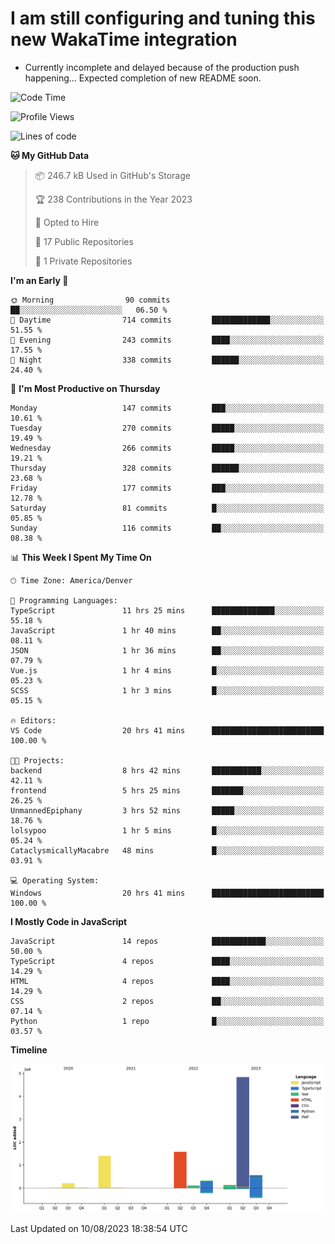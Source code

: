 # I am still configuring and tuning this new WakaTime integration
- Currently incomplete and delayed because of the production push happening... Expected completion of new README soon.
<!--START_SECTION:waka-->
![Code Time](http://img.shields.io/badge/Code%20Time-307%20hrs%2012%20mins-blue)

![Profile Views](http://img.shields.io/badge/Profile%20Views-0-blue)

![Lines of code](https://img.shields.io/badge/From%20Hello%20World%20I%27ve%20Written-9.2%20million%20lines%20of%20code-blue)

**🐱 My GitHub Data** 

> 📦 246.7 kB Used in GitHub's Storage 
 > 
> 🏆 238 Contributions in the Year 2023
 > 
> 💼 Opted to Hire
 > 
> 📜 17 Public Repositories 
 > 
> 🔑 1 Private Repositories 
 > 
**I'm an Early 🐤** 

```text
🌞 Morning                90 commits          ██░░░░░░░░░░░░░░░░░░░░░░░   06.50 % 
🌆 Daytime                714 commits         █████████████░░░░░░░░░░░░   51.55 % 
🌃 Evening                243 commits         ████░░░░░░░░░░░░░░░░░░░░░   17.55 % 
🌙 Night                  338 commits         ██████░░░░░░░░░░░░░░░░░░░   24.40 % 
```
📅 **I'm Most Productive on Thursday** 

```text
Monday                   147 commits         ███░░░░░░░░░░░░░░░░░░░░░░   10.61 % 
Tuesday                  270 commits         █████░░░░░░░░░░░░░░░░░░░░   19.49 % 
Wednesday                266 commits         █████░░░░░░░░░░░░░░░░░░░░   19.21 % 
Thursday                 328 commits         ██████░░░░░░░░░░░░░░░░░░░   23.68 % 
Friday                   177 commits         ███░░░░░░░░░░░░░░░░░░░░░░   12.78 % 
Saturday                 81 commits          █░░░░░░░░░░░░░░░░░░░░░░░░   05.85 % 
Sunday                   116 commits         ██░░░░░░░░░░░░░░░░░░░░░░░   08.38 % 
```


📊 **This Week I Spent My Time On** 

```text
🕑︎ Time Zone: America/Denver

💬 Programming Languages: 
TypeScript               11 hrs 25 mins      ██████████████░░░░░░░░░░░   55.18 % 
JavaScript               1 hr 40 mins        ██░░░░░░░░░░░░░░░░░░░░░░░   08.11 % 
JSON                     1 hr 36 mins        ██░░░░░░░░░░░░░░░░░░░░░░░   07.79 % 
Vue.js                   1 hr 4 mins         █░░░░░░░░░░░░░░░░░░░░░░░░   05.23 % 
SCSS                     1 hr 3 mins         █░░░░░░░░░░░░░░░░░░░░░░░░   05.15 % 

🔥 Editors: 
VS Code                  20 hrs 41 mins      █████████████████████████   100.00 % 

🐱‍💻 Projects: 
backend                  8 hrs 42 mins       ███████████░░░░░░░░░░░░░░   42.11 % 
frontend                 5 hrs 25 mins       ███████░░░░░░░░░░░░░░░░░░   26.25 % 
UnmannedEpiphany         3 hrs 52 mins       █████░░░░░░░░░░░░░░░░░░░░   18.76 % 
lolsypoo                 1 hr 5 mins         █░░░░░░░░░░░░░░░░░░░░░░░░   05.24 % 
CataclysmicallyMacabre   48 mins             █░░░░░░░░░░░░░░░░░░░░░░░░   03.91 % 

💻 Operating System: 
Windows                  20 hrs 41 mins      █████████████████████████   100.00 % 
```

**I Mostly Code in JavaScript** 

```text
JavaScript               14 repos            ████████████░░░░░░░░░░░░░   50.00 % 
TypeScript               4 repos             ████░░░░░░░░░░░░░░░░░░░░░   14.29 % 
HTML                     4 repos             ████░░░░░░░░░░░░░░░░░░░░░   14.29 % 
CSS                      2 repos             ██░░░░░░░░░░░░░░░░░░░░░░░   07.14 % 
Python                   1 repo              █░░░░░░░░░░░░░░░░░░░░░░░░   03.57 % 
```



**Timeline**

![Lines of Code chart](https://raw.githubusercontent.com/certifiedbice/certifiedbice/main/assets/bar_graph.png)


 Last Updated on 10/08/2023 18:38:54 UTC
<!--END_SECTION:waka-->
